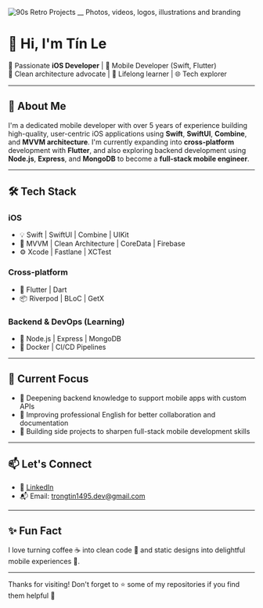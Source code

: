 ![90s Retro Projects __ Photos, videos, logos, illustrations and branding](https://github.com/user-attachments/assets/116da002-a327-482a-8ec9-7fc9de535d5f)
# 👋 Hi, I'm Tín Le

🚀 Passionate **iOS Developer** | 📱 Mobile Developer (Swift, Flutter)  
🎯 Clean architecture advocate | 🔧 Lifelong learner | 🌐 Tech explorer

---

## 🧠 About Me

I'm a dedicated mobile developer with over 5 years of experience building high-quality, user-centric iOS applications using **Swift**, **SwiftUI**, **Combine**, and **MVVM architecture**. I'm currently expanding into **cross-platform** development with **Flutter**, and also exploring backend development using **Node.js**, **Express**, and **MongoDB** to become a **full-stack mobile engineer**.

---

## 🛠️ Tech Stack

### iOS
- 💡 Swift | SwiftUI | Combine | UIKit
- 🔩 MVVM | Clean Architecture | CoreData | Firebase
- ⚙️ Xcode | Fastlane | XCTest

### Cross-platform
- 💙 Flutter | Dart
- 📦 Riverpod | BLoC | GetX

### Backend & DevOps (Learning)
- 🧠 Node.js | Express | MongoDB
- 🐳 Docker | CI/CD Pipelines

---

## 📌 Current Focus

- 🌱 Deepening backend knowledge to support mobile apps with custom APIs
- 💬 Improving professional English for better collaboration and documentation
- 🧪 Building side projects to sharpen full-stack mobile development skills

---

## 📫 Let's Connect
- 💼 [LinkedIn](www.linkedin.com/in/trong-tin)
- 📬 Email: trongtin1495.dev@gmail.com

---

## ✨ Fun Fact

I love turning coffee ☕ into clean code 🧼 and static designs into delightful mobile experiences 🚀.

---

Thanks for visiting! Don't forget to ⭐ some of my repositories if you find them helpful 🙌
